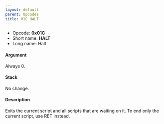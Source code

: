 ```yaml
---
layout: default
parent: Opcodes
title: 01C_HALT
---
```


-   Opcode: **0x01C**
-   Short name: **HALT**
-   Long name: Halt

#### Argument

Always 0.

#### Stack

No change.

#### Description

Exits the current script and all scripts that are waiting on it. To end only the current script, use RET instead.
